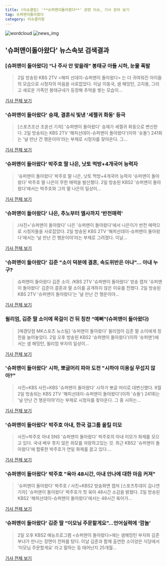 ```yaml
---
title: (이슈클립) '**슈퍼맨이돌아왔다**' 관련 이슈, 기사 모아 보기
tag: 슈퍼맨이돌아왔다
category: 이슈클리핑
---
```

![wordcloud](https://s3.ap-northeast-2.amazonaws.com/lyrics101-wordcloud/2018-09-02-1535889558.png)
![news_img](https://user-images.githubusercontent.com/42597476/44507050-1206f400-a6e4-11e8-8d98-7ffbfebb353f.png)
## **'**슈퍼맨이돌아왔다**'** 뉴스속보 검색결과
### [슈퍼맨이 돌아왔다] “나 주사 안 맞을래” 봉태규 아들 시하, 눈물 폭발

>2일 방송된 KBS 2TV <해피 선데이-슈퍼맨이 돌아왔다> 는 더 귀여워진 아이들의 모습으로 시청자의 마음을 사로잡았다. 이날 이동국, 샘 해밍턴, 고지용, 그리고 새로운 가족인 봉태규네가 등장해 추억을 쌓는 모습이...

<a href="https://news.naver.com/main/read.nhn?mode=LSD&mid=sec&sid1=106&oid=438&aid=0000020824" target="_blank">기사 전체 보기</a>

### '슈퍼맨이 돌아왔다' 승재, 결혼식 빛낸 '세젤귀 화동' 등극

>[스포츠조선 조윤선 기자] '슈퍼맨이 돌아왔다' 승재가 세젤귀 화동으로 변신한다. 2일 방송되는 KBS 2TV '해피선데이-슈퍼맨이 돌아왔다'(이하 '슈돌') 241회는 '널 만난 건 행운이야'라는 부제로 시청자를 찾아온다. 그...

<a href="http://sports.chosun.com/news/ntype.htm?id=201809020100009720000672&servicedate=20180902" target="_blank">기사 전체 보기</a>

### ‘슈퍼맨이 돌아왔다’ 박주호 딸 나은, 낫토 먹방+4개국어 능력자

>‘슈퍼맨이 돌아왔다’ 박주호 딸 나은, 낫토 먹방+4개국어 능력자 ‘슈퍼맨이 돌아왔다’ 박주호 딸 나은이 무한 매력을 발산했다. 2일 방송된 KBS2 ‘슈퍼맨이 돌아왔다’에서는 박주호와 그의 딸 나은의 일상이...

<a href="http://sports.donga.com/3/all/20180902/91802974/1" target="_blank">기사 전체 보기</a>

### '슈퍼맨이 돌아왔다' 나은, 추노부터 엘사까지 '반전매력'

>/사진='슈퍼맨이 돌아왔다' 나은 '슈퍼맨이 돌아왔다'에서 나은이가 반전 매력으로 시청자들을 사로잡았다. 2일 방송된 KBS 2TV '해피선데이-슈퍼맨이 돌아왔다'에서는 ‘널 만난 건 행운이야’라는 부제로 그려졌다. 이날...

<a href="http://star.mt.co.kr/stview.php?no=2018090217342085237" target="_blank">기사 전체 보기</a>

### '슈퍼맨이 돌아왔다' 김준 "소이 덕분에 결혼, 속도위반은 아냐"… 아내 누구?

>슈퍼맨이 돌아왔다 김준 소이. /KBS 2TV '슈퍼맨이 돌아왔다' 방송 캡처   '슈퍼맨이 돌아왔다' 김준이 결혼과 딸 소이를 공개하지 않은 이유를 전했다.    2일 방송된 KBS 2TV '슈퍼맨이 돌아왔다'는 '널 만난 건 행운이야...

<a href="http://www.kyeongin.com/main/view.php?key=20180902001800517" target="_blank">기사 전체 보기</a>

### 윌리엄, 김준 딸 소이에 목걸이 건 뒤 칭찬 “예뻐”(슈퍼맨이 돌아왔다)

>[매경닷컴 MK스포츠 뉴스팀] ‘슈퍼맨이 돌아왔다’ 윌리엄이 김준 딸 소이에게 칭찬을 늘어놓았다. 2일 오후 방송된 KBS2 ‘슈퍼맨이 돌아왔다’(이하 ‘슈퍼맨’)에서는 샘 해밍턴, 윌리엄 부자의 일상이...

<a href="http://sports.mk.co.kr/view.php?year=2018&no=552418" target="_blank">기사 전체 보기</a>

### '슈퍼맨이 돌아왔다' 시하, 뽀글머리 파마 도전 "시하야 미용실 무섭지 않아?"

>사진=KBS 사진=KBS '슈퍼맨이 돌아왔다' 시하가 뽀글 머리로 대변신했다. 9월 2일 방송되는 KBS 2TV '해피선데이-슈퍼맨이 돌아왔다'(이하 '슈돌') 241회는 '널 만난 건 행운이야'라는 부제로 시청자를 찾아온다. 그 중 시하는...

<a href="http://www.joongboo.com/news/articleView.html?idxno=1283250" target="_blank">기사 전체 보기</a>

### '슈퍼맨이 돌아왔다' 박주호 아내, 한국 걸그룹 올킬 미모

>사진=박주호 아내 SNS '슈퍼맨이 돌아왔다' 박주호의 아내 미모가 화제를 모으고 있다. 국내 배우 못지 않은 외모를 자랑하고있는 것. 최근 KBS2 '슈퍼맨이 돌아왔다'에 합류한 박주호가 연일 화제를 끌고 있다....

<a href="http://www.nextdaily.co.kr/news/article.html?id=20180902800033" target="_blank">기사 전체 보기</a>

### '슈퍼맨이 돌아왔다' 박주호 "육아 48시간, 아내 안나에 대한 마음 커져"

>'슈퍼맨이 돌아왔다' 박주호 / 사진=KBS2 방송화면 캡처 [스포츠투데이 김나연 기자] '슈퍼맨이 돌아왔다' 박주호가 첫 육아 48시간 소감을 밝혔다. 2일 방송된 KBS2 '해피선데이-슈퍼맨이 돌아왔다'에서는 48시간 육아가...

<a href="http://stoo.asiae.co.kr/news/naver_view.htm?idxno=2018090218152768491" target="_blank">기사 전체 보기</a>

### ‘슈퍼맨이 돌아왔다’ 김준 딸 “이모님 주문할게요”…언어실력에 ‘깜놀’

>2일 오후 KBS2 예능프로그램 <슈퍼맨이 돌아왔다>에는 샘해밍턴 부자와 김준 부녀가 만나는 장면이 전파를 탔다. 이날 김준과 함께 출연한 소이양은 식당에서 ‘이모님 주문할게요’ 라고 말하는 등 태어난지 25개월...

<a href="http://sports.khan.co.kr/news/sk_index.html?art_id=201809021752003&sec_id=540201&pt=nv" target="_blank">기사 전체 보기</a>


